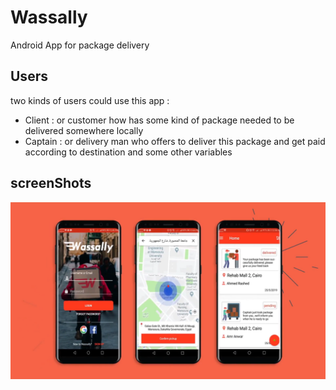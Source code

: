 # Wassally 
Android App for package delivery

## Users 
two kinds of users could use this app :
* Client : or customer how has some kind of package needed to be delivered somewhere locally
* Captain : or delivery man who offers to deliver this package and get paid according to destination and some other variables

## screenShots 
<img src="screenshots/screenshot.png">

